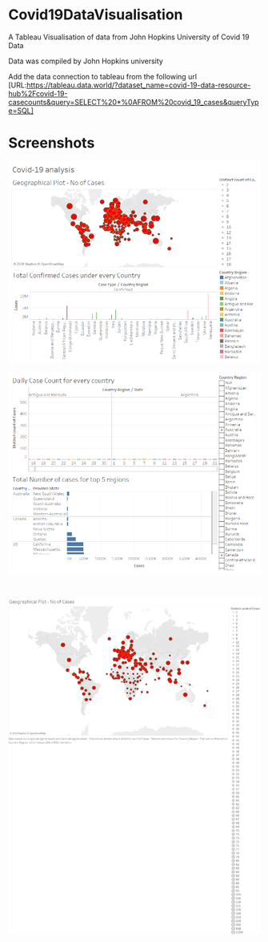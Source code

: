 # Covid19DataVisualisation
A Tableau Visualisation of data from John Hopkins University of Covid 19 Data <br>

Data was compiled by John Hopkins university <br>

Add the data connection to tableau from the following url <br>
[URL:https://tableau.data.world/?dataset_name=covid-19-data-resource-hub%2Fcovid-19-casecounts&query=SELECT%20*%0AFROM%20covid_19_cases&queryType=SQL]
<br>

# Screenshots


![Visualisation 1](https://github.com/swathiravi10695/Covid19DataVisualisation/blob/main/Screenshots/DashboardCovid%20-19%20analysis%201.png)
<br>

![Visualisation 2](https://github.com/swathiravi10695/Covid19DataVisualisation/blob/main/Screenshots/DashboardCovid-19%20analysis%202.png)

<br>

![Visualisation 3](https://github.com/swathiravi10695/Covid19DataVisualisation/blob/main/Screenshots/Geographical%20Plot%20-%20No%20of%20Cases.png)

<br>
